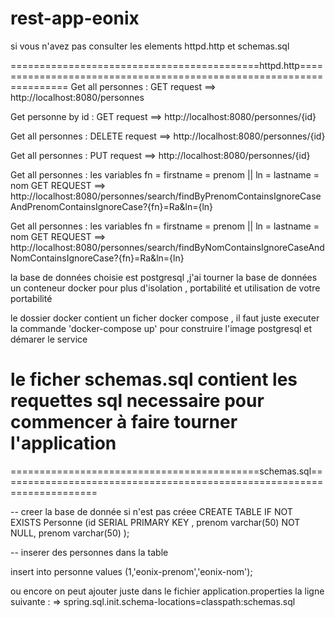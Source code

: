 # rest-app-eonix
 si vous n'avez pas consulter les elements httpd.http et schemas.sql 
 
 
 ===========================================httpd.http====================================================================
 Get all personnes :
                    GET request    ==>  http://localhost:8080/personnes

Get personne  by id :
                    GET request    ==>  http://localhost:8080/personnes/{id}

Get all personnes :
                    DELETE request   ==>  http://localhost:8080/personnes/{id}

Get all personnes :
                    PUT request    ==>  http://localhost:8080/personnes/{id}

Get all personnes :  les variables fn = firstname = prenom || ln = lastname = nom
                    GET REQUEST    ==>  http://localhost:8080/personnes/search/findByPrenomContainsIgnoreCaseAndPrenomContainsIgnoreCase?{fn}=Ra&ln={ln}

Get all personnes :  les variables fn = firstname = prenom || ln = lastname = nom
                    GET REQUEST    ==>  http://localhost:8080/personnes/search/findByNomContainsIgnoreCaseAndNomContainsIgnoreCase?{fn}=Ra&ln={ln}




la base de données choisie est postgresql ,j'ai tourner la base de données un conteneur docker pour plus d'isolation , portabilité et utilisation de votre portabilité

le dossier docker contient un ficher docker compose , il faut juste executer la commande 'docker-compose up' pour construire l'image postgresql et démarer le service 

le ficher schemas.sql contient les requettes sql necessaire pour commencer à faire tourner l'application
=============================================================================================================================

===========================================schemas.sql=======================================================================


-- creer la base de donnée si n'est pas créee
CREATE TABLE IF NOT EXISTS Personne (id SERIAL PRIMARY KEY , prenom varchar(50) NOT NULL, prenom varchar(50) );

-- inserer  des personnes dans la table

insert into personne values (1,'eonix-prenom','eonix-nom');

ou encore on peut ajouter juste dans le fichier application.properties la ligne suivante :
    =>  spring.sql.init.schema-locations=classpath:schemas.sql
